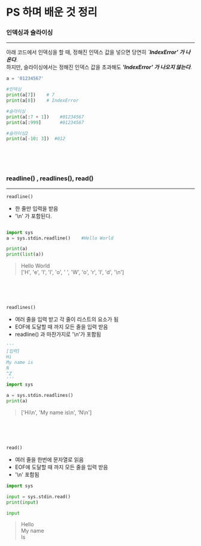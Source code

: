 # PS 하며 배운 것 정리

### 인덱싱과 슬라이싱
***

아래 코드에서 인덱싱을 할 때, 정해진 인덱스 값을 넣으면 당연히 ***`IndexError' 가 나온다***. <Br>
하지만, 슬라이싱에서는 정해진 인덱스 값을 초과해도 ***'IndexError' 가 나오지 않는다***.

```py
a = '01234567'

#인덱싱
print(a[7])    # 7   
print(a[8])    # IndexError

#슬라이싱
print(a[:7 + 1])    #01234567
print(a[:999]       #01234567

#슬라이싱2
print(a[-10: 3])  #012
```
<br><br><Br>

### readline() , readlines(), read()
***

`readline()` 
- 한 줄만 입력을 받음
- '\n' 가 포함된다. <br>

```py

import sys
a = sys.stdin.readline()    #Hello World

print(a)
print(list(a))
```
> Hello World<br>
['H', 'e', 'l', 'l', 'o', ' ', 'W', 'o', 'r', 'l', 'd', '\n']<br>

<br><br><br>

`readlines()`
- 여러 줄을 입력 받고 각 줄이 리스트의 요소가 됨
- EOF에 도달할 때 까지 모든 줄을 입력 받음
- readline() 과 마찬가지로 '\n'가 포함됨

```py
'''
[입력]
Hi        
My name is
N
^Z
'''
import sys

a = sys.stdin.readlines()
print(a)
```

>['Hi\n', 'My name is\n', 'N\n']

<br><br><Br>

`read()`
- 여러 줄을 한번에 문자열로 읽음
- EOF에 도달할 때 까지 모든 줄을 입력 받음
- '\n' 포함됨

```py
import sys

input = sys.stdin.read()
print(input)

input
```
> Hello<Br>
My name<br>
Is

<br><br><br>


